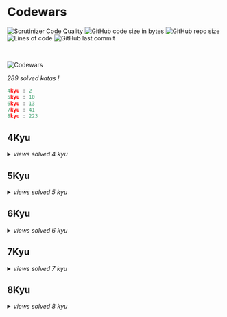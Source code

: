 # Codewars

![Scrutinizer Code Quality](https://scrutinizer-ci.com/g/Sigmanificient/Codewars/badges/quality-score.png?b=master)
![GitHub code size in bytes](https://img.shields.io/github/languages/code-size/Sigmanificient/Codewars)
![GitHub repo size](https://img.shields.io/github/repo-size/Sigmanificient/Codewars)
![Lines of code](https://img.shields.io/tokei/lines/github/Sigmanificient/Codewars)
![GitHub last commit](https://img.shields.io/github/last-commit/Sigmanificient/Codewars)

<br>

![Codewars](https://www.codewars.com/users/Sigmanificient/badges/large)

*289 solved katas !*

```c
4kyu : 2
5kyu : 10
6kyu : 13
7kyu : 41
8kyu : 223
```

<h2>4Kyu</h2>
<details>
	<summary>
		<i>views solved 4 kyu</i>
	</summary>

`Permutations`:
<img src="https://github.com/Sigmanificient/Codewars/blob/master/docs/img/py.png" height="20px">

`Strip comments`:
<img src="https://github.com/Sigmanificient/Codewars/blob/master/docs/img/py.png" height="20px">
</details>

<h2>5Kyu</h2>
<details>
	<summary>
		<i>views solved 5 kyu</i>
	</summary>

`Convert a hax string to rgb`:
<img src="https://github.com/Sigmanificient/Codewars/blob/master/docs/img/js.png" height="20px">

`Hex dump`:
<img src="https://github.com/Sigmanificient/Codewars/blob/master/docs/img/py.png" height="20px">

`Isbn-10 validation`:
<img src="https://github.com/Sigmanificient/Codewars/blob/master/docs/img/py.png" height="20px">

`Moving zeros to the end`:
<img src="https://github.com/Sigmanificient/Codewars/blob/master/docs/img/py.png" height="20px">

`Perimeter`:
<img src="https://github.com/Sigmanificient/Codewars/blob/master/docs/img/py.png" height="20px">

`Primes in numbers`:
<img src="https://github.com/Sigmanificient/Codewars/blob/master/docs/img/py.png" height="20px">

`Regex password validation`:
<img src="https://github.com/Sigmanificient/Codewars/blob/master/docs/img/py.png" height="20px">

`Scramble`:
<img src="https://github.com/Sigmanificient/Codewars/blob/master/docs/img/py.png" height="20px">

`Whats a perfect power anyway`:
<img src="https://github.com/Sigmanificient/Codewars/blob/master/docs/img/py.png" height="20px">

`Where my anagrams at`:
<img src="https://github.com/Sigmanificient/Codewars/blob/master/docs/img/py.png" height="20px">
</details>

<h2>6Kyu</h2>
<details>
	<summary>
		<i>views solved 6 kyu</i>
	</summary>

`Are they the same`:
<img src="https://github.com/Sigmanificient/Codewars/blob/master/docs/img/py.png" height="20px">

`Counting duplicates`:
<img src="https://github.com/Sigmanificient/Codewars/blob/master/docs/img/py.png" height="20px">

`Decode the morse code`:
<img src="https://github.com/Sigmanificient/Codewars/blob/master/docs/img/py.png" height="20px">

`Find the odd int`:
<img src="https://github.com/Sigmanificient/Codewars/blob/master/docs/img/py.png" height="20px">

`Highest scoring word`:
<img src="https://github.com/Sigmanificient/Codewars/blob/master/docs/img/py.png" height="20px">

`Ip validation`:
<img src="https://github.com/Sigmanificient/Codewars/blob/master/docs/img/py.png" height="20px">

`Iq test`:
<img src="https://github.com/Sigmanificient/Codewars/blob/master/docs/img/py.png" height="20px">

`Playing with digits`:
<img src="https://github.com/Sigmanificient/Codewars/blob/master/docs/img/py.png" height="20px">

`Playing with passphrases`:
<img src="https://github.com/Sigmanificient/Codewars/blob/master/docs/img/py.png" height="20px">

`Replace with alphabet position`:
<img src="https://github.com/Sigmanificient/Codewars/blob/master/docs/img/py.png" height="20px">

`Simple fun #305 typist`:
<img src="https://github.com/Sigmanificient/Codewars/blob/master/docs/img/py.png" height="20px">

`Tribonacci sequence`:
<img src="https://github.com/Sigmanificient/Codewars/blob/master/docs/img/py.png" height="20px">

`Unique in order`:
<img src="https://github.com/Sigmanificient/Codewars/blob/master/docs/img/py.png" height="20px">
</details>

<h2>7Kyu</h2>
<details>
	<summary>
		<i>views solved 7 kyu</i>
	</summary>

`A rule of divisibility by 7`:
<img src="https://github.com/Sigmanificient/Codewars/blob/master/docs/img/py.png" height="20px">

`All star code challenge #20`:
<img src="https://github.com/Sigmanificient/Codewars/blob/master/docs/img/py.png" height="20px">

`Beginner series #3 sum of numbers`:
<img src="https://github.com/Sigmanificient/Codewars/blob/master/docs/img/py.png" height="20px">

`Credit card mask`:
<img src="https://github.com/Sigmanificient/Codewars/blob/master/docs/img/py.png" height="20px"> <img src="https://github.com/Sigmanificient/Codewars/blob/master/docs/img/js.png" height="20px">

`Decimal reverser`:
<img src="https://github.com/Sigmanificient/Codewars/blob/master/docs/img/py.png" height="20px">

`Descending order`:
<img src="https://github.com/Sigmanificient/Codewars/blob/master/docs/img/py.png" height="20px">

`Disemvowel trolls`:
<img src="https://github.com/Sigmanificient/Codewars/blob/master/docs/img/py.png" height="20px">

`Elevator distance`:
<img src="https://github.com/Sigmanificient/Codewars/blob/master/docs/img/py.png" height="20px">

`Evaporator`:
<img src="https://github.com/Sigmanificient/Codewars/blob/master/docs/img/py.png" height="20px">

`Even and odd`:
<img src="https://github.com/Sigmanificient/Codewars/blob/master/docs/img/py.png" height="20px">

`Even numbers in an array`:
<img src="https://github.com/Sigmanificient/Codewars/blob/master/docs/img/py.png" height="20px">

`Fizz buzz`:
<img src="https://github.com/Sigmanificient/Codewars/blob/master/docs/img/py.png" height="20px">

`Get the middle character`:
<img src="https://github.com/Sigmanificient/Codewars/blob/master/docs/img/py.png" height="20px">

`Growth of a population`:
<img src="https://github.com/Sigmanificient/Codewars/blob/master/docs/img/py.png" height="20px">

`Having sum`:
<img src="https://github.com/Sigmanificient/Codewars/blob/master/docs/img/py.png" height="20px">

`Heron formula`:
<img src="https://github.com/Sigmanificient/Codewars/blob/master/docs/img/py.png" height="20px">

`Highest and lowest`:
<img src="https://github.com/Sigmanificient/Codewars/blob/master/docs/img/py.png" height="20px">

`Im everywhere`:
<img src="https://github.com/Sigmanificient/Codewars/blob/master/docs/img/py.png" height="20px">

`Jaden casing strings`:
<img src="https://github.com/Sigmanificient/Codewars/blob/master/docs/img/py.png" height="20px">

`Last survivor`:
<img src="https://github.com/Sigmanificient/Codewars/blob/master/docs/img/py.png" height="20px">

`List filtering`:
<img src="https://github.com/Sigmanificient/Codewars/blob/master/docs/img/py.png" height="20px">

`Middle me`:
<img src="https://github.com/Sigmanificient/Codewars/blob/master/docs/img/py.png" height="20px">

`Multples`:
<img src="https://github.com/Sigmanificient/Codewars/blob/master/docs/img/py.png" height="20px">

`Mumbling`:
<img src="https://github.com/Sigmanificient/Codewars/blob/master/docs/img/py.png" height="20px">

`Printer errors`:
<img src="https://github.com/Sigmanificient/Codewars/blob/master/docs/img/py.png" height="20px">

`Rearrange number to get it maximum`:
<img src="https://github.com/Sigmanificient/Codewars/blob/master/docs/img/py.png" height="20px">

`Remove duplicate words`:
<img src="https://github.com/Sigmanificient/Codewars/blob/master/docs/img/py.png" height="20px">

`Shorter word`:
<img src="https://github.com/Sigmanificient/Codewars/blob/master/docs/img/py.png" height="20px">

`Smallest product`:
<img src="https://github.com/Sigmanificient/Codewars/blob/master/docs/img/py.png" height="20px">

`Square every digit`:
<img src="https://github.com/Sigmanificient/Codewars/blob/master/docs/img/py.png" height="20px">

`String swap vowel case`:
<img src="https://github.com/Sigmanificient/Codewars/blob/master/docs/img/py.png" height="20px">

`Sum of cubes`:
<img src="https://github.com/Sigmanificient/Codewars/blob/master/docs/img/py.png" height="20px">

`Sum of digits`:
<img src="https://github.com/Sigmanificient/Codewars/blob/master/docs/img/py.png" height="20px">

`Sum of the first nth term of series`:
<img src="https://github.com/Sigmanificient/Codewars/blob/master/docs/img/py.png" height="20px">

`Thinkful string drills poem formatter`:
<img src="https://github.com/Sigmanificient/Codewars/blob/master/docs/img/py.png" height="20px">

`Thinkful string drills repeater`:
<img src="https://github.com/Sigmanificient/Codewars/blob/master/docs/img/py.png" height="20px">

`Vowel count`:
<img src="https://github.com/Sigmanificient/Codewars/blob/master/docs/img/py.png" height="20px">

`What a classy song`:
<img src="https://github.com/Sigmanificient/Codewars/blob/master/docs/img/py.png" height="20px">

`Youre a square`:
<img src="https://github.com/Sigmanificient/Codewars/blob/master/docs/img/py.png" height="20px">

`Zeros and ones`:
<img src="https://github.com/Sigmanificient/Codewars/blob/master/docs/img/py.png" height="20px">
</details>

<h2>8Kyu</h2>
<details>
	<summary>
		<i>views solved 8 kyu</i>
	</summary>

`Grasshoppper function syntax debugging`:
<img src="https://github.com/Sigmanificient/Codewars/blob/master/docs/img/py.png" height="20px">

`A needle in the haystack`:
<img src="https://github.com/Sigmanificient/Codewars/blob/master/docs/img/py.png" height="20px">

`Abbreviate a two word name`:
<img src="https://github.com/Sigmanificient/Codewars/blob/master/docs/img/py.png" height="20px">

`Add length`:
<img src="https://github.com/Sigmanificient/Codewars/blob/master/docs/img/py.png" height="20px">

`Alan partride ii apple turnover`:
<img src="https://github.com/Sigmanificient/Codewars/blob/master/docs/img/py.png" height="20px">

`All star code challenge #18`:
<img src="https://github.com/Sigmanificient/Codewars/blob/master/docs/img/py.png" height="20px">

`Alternate case`:
<img src="https://github.com/Sigmanificient/Codewars/blob/master/docs/img/py.png" height="20px">

`Are arrow functions odd`:
<img src="https://github.com/Sigmanificient/Codewars/blob/master/docs/img/py.png" height="20px">

`Are you playing banjo`:
<img src="https://github.com/Sigmanificient/Codewars/blob/master/docs/img/py.png" height="20px">

`Area of perimeter`:
<img src="https://github.com/Sigmanificient/Codewars/blob/master/docs/img/py.png" height="20px">

`Array plus array`:
<img src="https://github.com/Sigmanificient/Codewars/blob/master/docs/img/py.png" height="20px">

`Aspect ratio cropping part 1`:
<img src="https://github.com/Sigmanificient/Codewars/blob/master/docs/img/js.png" height="20px">

`Basic mathematical operations`:
<img src="https://github.com/Sigmanificient/Codewars/blob/master/docs/img/py.png" height="20px">

`Basic traning add item to a array`:
<img src="https://github.com/Sigmanificient/Codewars/blob/master/docs/img/py.png" height="20px">

`Basic variable asignment`:
<img src="https://github.com/Sigmanificient/Codewars/blob/master/docs/img/py.png" height="20px">

`Beginner lost without a map`:
<img src="https://github.com/Sigmanificient/Codewars/blob/master/docs/img/py.png" height="20px">

`Beginner reduce but grow`:
<img src="https://github.com/Sigmanificient/Codewars/blob/master/docs/img/py.png" height="20px">

`Beginner serie #1 school paperwork`:
<img src="https://github.com/Sigmanificient/Codewars/blob/master/docs/img/py.png" height="20px">

`Beginner series #2 clock`:
<img src="https://github.com/Sigmanificient/Codewars/blob/master/docs/img/py.png" height="20px">

`Beginner series #4 cockroack`:
<img src="https://github.com/Sigmanificient/Codewars/blob/master/docs/img/py.png" height="20px">

`Bin to decimal`:
<img src="https://github.com/Sigmanificient/Codewars/blob/master/docs/img/py.png" height="20px">

`Calculate average`:
<img src="https://github.com/Sigmanificient/Codewars/blob/master/docs/img/py.png" height="20px">

`Calculate bmi`:
<img src="https://github.com/Sigmanificient/Codewars/blob/master/docs/img/py.png" height="20px">

`Can we divide it`:
<img src="https://github.com/Sigmanificient/Codewars/blob/master/docs/img/py.png" height="20px">

`Capacity and mutability`:
<img src="https://github.com/Sigmanificient/Codewars/blob/master/docs/img/py.png" height="20px">

`Century from year`:
<img src="https://github.com/Sigmanificient/Codewars/blob/master/docs/img/py.png" height="20px">

`Check the exam`:
<img src="https://github.com/Sigmanificient/Codewars/blob/master/docs/img/py.png" height="20px">

`Classic hello world`:
<img src="https://github.com/Sigmanificient/Codewars/blob/master/docs/img/py.png" height="20px">

`Color ghost`:
<img src="https://github.com/Sigmanificient/Codewars/blob/master/docs/img/py.png" height="20px">

`Convert a string to an array`:
<img src="https://github.com/Sigmanificient/Codewars/blob/master/docs/img/py.png" height="20px">

`Convert a string to number`:
<img src="https://github.com/Sigmanificient/Codewars/blob/master/docs/img/py.png" height="20px">

`Convert boolean to a string`:
<img src="https://github.com/Sigmanificient/Codewars/blob/master/docs/img/py.png" height="20px">

`Convert boolean values to string yes and no`:
<img src="https://github.com/Sigmanificient/Codewars/blob/master/docs/img/py.png" height="20px">

`Convert number to a string`:
<img src="https://github.com/Sigmanificient/Codewars/blob/master/docs/img/py.png" height="20px">

`Convert number to reversed array of digits`:
<img src="https://github.com/Sigmanificient/Codewars/blob/master/docs/img/py.png" height="20px">

`Convert to binary`:
<img src="https://github.com/Sigmanificient/Codewars/blob/master/docs/img/py.png" height="20px">

`Correct the mistake of the character recognition software`:
<img src="https://github.com/Sigmanificient/Codewars/blob/master/docs/img/py.png" height="20px">

`Count by x`:
<img src="https://github.com/Sigmanificient/Codewars/blob/master/docs/img/py.png" height="20px">

`Count odd numbers below n`:
<img src="https://github.com/Sigmanificient/Codewars/blob/master/docs/img/py.png" height="20px">

`Count of monkeys`:
<img src="https://github.com/Sigmanificient/Codewars/blob/master/docs/img/py.png" height="20px">

`Count of positive sum of negative`:
<img src="https://github.com/Sigmanificient/Codewars/blob/master/docs/img/py.png" height="20px">

`Count the number of cubes with paint on`:
<img src="https://github.com/Sigmanificient/Codewars/blob/master/docs/img/py.png" height="20px">

`Couting sheep`:
<img src="https://github.com/Sigmanificient/Codewars/blob/master/docs/img/py.png" height="20px">

`Csv representation of array`:
<img src="https://github.com/Sigmanificient/Codewars/blob/master/docs/img/py.png" height="20px">

`Difference of volume of cuboids`:
<img src="https://github.com/Sigmanificient/Codewars/blob/master/docs/img/py.png" height="20px">

`Dna to rna conversion`:
<img src="https://github.com/Sigmanificient/Codewars/blob/master/docs/img/py.png" height="20px">

`Do i get a bonus`:
<img src="https://github.com/Sigmanificient/Codewars/blob/master/docs/img/py.png" height="20px">

`Do you speak english`:
<img src="https://github.com/Sigmanificient/Codewars/blob/master/docs/img/py.png" height="20px">

`Dollar and cents`:
<img src="https://github.com/Sigmanificient/Codewars/blob/master/docs/img/py.png" height="20px">

`Double char`:
<img src="https://github.com/Sigmanificient/Codewars/blob/master/docs/img/py.png" height="20px">

`Draw stairs`:
<img src="https://github.com/Sigmanificient/Codewars/blob/master/docs/img/py.png" height="20px">

`Drink about`:
<img src="https://github.com/Sigmanificient/Codewars/blob/master/docs/img/py.png" height="20px">

`Ensure quesion`:
<img src="https://github.com/Sigmanificient/Codewars/blob/master/docs/img/py.png" height="20px">

`Enumerable magic #1 true for all`:
<img src="https://github.com/Sigmanificient/Codewars/blob/master/docs/img/js.png" height="20px">

`Enumerable magic #20 cascading subsets`:
<img src="https://github.com/Sigmanificient/Codewars/blob/master/docs/img/py.png" height="20px">

`Enumerable magic #25 take the first n elements`:
<img src="https://github.com/Sigmanificient/Codewars/blob/master/docs/img/py.png" height="20px">

`Even or odd`:
<img src="https://github.com/Sigmanificient/Codewars/blob/master/docs/img/py.png" height="20px">

`Exclamation mark serie #1 remove a exclamation mark from the end of string`:
<img src="https://github.com/Sigmanificient/Codewars/blob/master/docs/img/py.png" height="20px">

`Exclamation marks series #11 replace all vowel to exclamation mark in the sentence`:
<img src="https://github.com/Sigmanificient/Codewars/blob/master/docs/img/py.png" height="20px">

`Exclamation marks series #6 remove n exclamation marks in the sentence from left to right`:
<img src="https://github.com/Sigmanificient/Codewars/blob/master/docs/img/py.png" height="20px">

`Exclusive or xor logical operator`:
<img src="https://github.com/Sigmanificient/Codewars/blob/master/docs/img/py.png" height="20px">

`Expressions matter`:
<img src="https://github.com/Sigmanificient/Codewars/blob/master/docs/img/py.png" height="20px">

`Fake binary`:
<img src="https://github.com/Sigmanificient/Codewars/blob/master/docs/img/py.png" height="20px">

`Filling an array`:
<img src="https://github.com/Sigmanificient/Codewars/blob/master/docs/img/py.png" height="20px">

`Filter out the geese`:
<img src="https://github.com/Sigmanificient/Codewars/blob/master/docs/img/py.png" height="20px">

`Find maximum and minimum valus of a list`:
<img src="https://github.com/Sigmanificient/Codewars/blob/master/docs/img/py.png" height="20px">

`Find nearest square number`:
<img src="https://github.com/Sigmanificient/Codewars/blob/master/docs/img/py.png" height="20px">

`Find numbers which are divisible by given number`:
<img src="https://github.com/Sigmanificient/Codewars/blob/master/docs/img/py.png" height="20px">

`Find the difference in age between oldest and youngest  family members`:
<img src="https://github.com/Sigmanificient/Codewars/blob/master/docs/img/py.png" height="20px">

`Find the first non-consecutive number`:
<img src="https://github.com/Sigmanificient/Codewars/blob/master/docs/img/py.png" height="20px">

`Find the position`:
<img src="https://github.com/Sigmanificient/Codewars/blob/master/docs/img/py.png" height="20px">

`Find the smallest integer in the array`:
<img src="https://github.com/Sigmanificient/Codewars/blob/master/docs/img/py.png" height="20px">

`Five without numbers`:
<img src="https://github.com/Sigmanificient/Codewars/blob/master/docs/img/py.png" height="20px">

`Fixme replace all dots`:
<img src="https://github.com/Sigmanificient/Codewars/blob/master/docs/img/py.png" height="20px">

`Formatting decimal places #0`:
<img src="https://github.com/Sigmanificient/Codewars/blob/master/docs/img/py.png" height="20px">

`Function 1 hello world`:
<img src="https://github.com/Sigmanificient/Codewars/blob/master/docs/img/py.png" height="20px">

`Function 2 squaring an argument`:
<img src="https://github.com/Sigmanificient/Codewars/blob/master/docs/img/py.png" height="20px">

`Function 3 multiplying two numbers`:
<img src="https://github.com/Sigmanificient/Codewars/blob/master/docs/img/py.png" height="20px">

`Generate range of integers`:
<img src="https://github.com/Sigmanificient/Codewars/blob/master/docs/img/py.png" height="20px">

`Geometry basics distance between points in 2d`:
<img src="https://github.com/Sigmanificient/Codewars/blob/master/docs/img/py.png" height="20px">

`Get ascii value of character`:
<img src="https://github.com/Sigmanificient/Codewars/blob/master/docs/img/py.png" height="20px">

`Get character from ascii value`:
<img src="https://github.com/Sigmanificient/Codewars/blob/master/docs/img/py.png" height="20px">

`Get nth even number`:
<img src="https://github.com/Sigmanificient/Codewars/blob/master/docs/img/py.png" height="20px">

`Get planet by id`:
<img src="https://github.com/Sigmanificient/Codewars/blob/master/docs/img/py.png" height="20px">

`Get the mean of an array`:
<img src="https://github.com/Sigmanificient/Codewars/blob/master/docs/img/py.png" height="20px">

`Grader`:
<img src="https://github.com/Sigmanificient/Codewars/blob/master/docs/img/py.png" height="20px">

`Grasshopper basic function fixer`:
<img src="https://github.com/Sigmanificient/Codewars/blob/master/docs/img/py.png" height="20px">

`Grasshopper check for factor`:
<img src="https://github.com/Sigmanificient/Codewars/blob/master/docs/img/py.png" height="20px">

`Grasshopper create the rooms`:
<img src="https://github.com/Sigmanificient/Codewars/blob/master/docs/img/py.png" height="20px">

`Grasshopper debug`:
<img src="https://github.com/Sigmanificient/Codewars/blob/master/docs/img/py.png" height="20px">

`Grasshopper debug say hello`:
<img src="https://github.com/Sigmanificient/Codewars/blob/master/docs/img/py.png" height="20px">

`Grasshopper if else syntax debug`:
<img src="https://github.com/Sigmanificient/Codewars/blob/master/docs/img/py.png" height="20px">

`Grasshopper messi goals`:
<img src="https://github.com/Sigmanificient/Codewars/blob/master/docs/img/py.png" height="20px">

`Grasshopper personalized message`:
<img src="https://github.com/Sigmanificient/Codewars/blob/master/docs/img/py.png" height="20px">

`Grasshopper summation`:
<img src="https://github.com/Sigmanificient/Codewars/blob/master/docs/img/py.png" height="20px">

`Grasshopper terminal combat function`:
<img src="https://github.com/Sigmanificient/Codewars/blob/master/docs/img/py.png" height="20px">

`Grasshopper terminal game move function`:
<img src="https://github.com/Sigmanificient/Codewars/blob/master/docs/img/py.png" height="20px">

`Grasshopper variable assignment debug`:
<img src="https://github.com/Sigmanificient/Codewars/blob/master/docs/img/py.png" height="20px">

`Grasshoppper messi goals function`:
<img src="https://github.com/Sigmanificient/Codewars/blob/master/docs/img/py.png" height="20px">

`Gravity flip`:
<img src="https://github.com/Sigmanificient/Codewars/blob/master/docs/img/py.png" height="20px">

`Greek sort`:
<img src="https://github.com/Sigmanificient/Codewars/blob/master/docs/img/py.png" height="20px">

`Greet`:
<img src="https://github.com/Sigmanificient/Codewars/blob/master/docs/img/py.png" height="20px">

`Hello name or world`:
<img src="https://github.com/Sigmanificient/Codewars/blob/master/docs/img/py.png" height="20px">

`Hex to decimal`:
<img src="https://github.com/Sigmanificient/Codewars/blob/master/docs/img/py.png" height="20px">

`How do i compare numbers`:
<img src="https://github.com/Sigmanificient/Codewars/blob/master/docs/img/py.png" height="20px">

`How good are you really`:
<img src="https://github.com/Sigmanificient/Codewars/blob/master/docs/img/py.png" height="20px">

`How many lightsaber do you own`:
<img src="https://github.com/Sigmanificient/Codewars/blob/master/docs/img/py.png" height="20px">

`How much water do i need`:
<img src="https://github.com/Sigmanificient/Codewars/blob/master/docs/img/py.png" height="20px">

`I love you a little a lot passionately not at all`:
<img src="https://github.com/Sigmanificient/Codewars/blob/master/docs/img/py.png" height="20px">

`If you canrt sleep just count sheep`:
<img src="https://github.com/Sigmanificient/Codewars/blob/master/docs/img/py.png" height="20px">

`Incorrect division method`:
<img src="https://github.com/Sigmanificient/Codewars/blob/master/docs/img/py.png" height="20px">

`Invert values`:
<img src="https://github.com/Sigmanificient/Codewars/blob/master/docs/img/py.png" height="20px">

`Is divisible by x and y`:
<img src="https://github.com/Sigmanificient/Codewars/blob/master/docs/img/py.png" height="20px">

`Is he gonna survive`:
<img src="https://github.com/Sigmanificient/Codewars/blob/master/docs/img/py.png" height="20px">

`Is it a number`:
<img src="https://github.com/Sigmanificient/Codewars/blob/master/docs/img/py.png" height="20px">

`Is it a palindrome`:
<img src="https://github.com/Sigmanificient/Codewars/blob/master/docs/img/py.png" height="20px">

`Is it event`:
<img src="https://github.com/Sigmanificient/Codewars/blob/master/docs/img/py.png" height="20px">

`Is the string upper`:
<img src="https://github.com/Sigmanificient/Codewars/blob/master/docs/img/py.png" height="20px">

`Is there a vowel there`:
<img src="https://github.com/Sigmanificient/Codewars/blob/master/docs/img/py.png" height="20px">

`Is this my tail`:
<img src="https://github.com/Sigmanificient/Codewars/blob/master/docs/img/py.png" height="20px">

`Is your period late`:
<img src="https://github.com/Sigmanificient/Codewars/blob/master/docs/img/py.png" height="20px">

`Johny secret message`:
<img src="https://github.com/Sigmanificient/Codewars/blob/master/docs/img/py.png" height="20px">

`Kata example twist`:
<img src="https://github.com/Sigmanificient/Codewars/blob/master/docs/img/py.png" height="20px">

`Keep hydrated`:
<img src="https://github.com/Sigmanificient/Codewars/blob/master/docs/img/py.png" height="20px">

`Keep up the hoop`:
<img src="https://github.com/Sigmanificient/Codewars/blob/master/docs/img/py.png" height="20px">

`L1 bartender drinks`:
<img src="https://github.com/Sigmanificient/Codewars/blob/master/docs/img/py.png" height="20px">

`L1 set alarm`:
<img src="https://github.com/Sigmanificient/Codewars/blob/master/docs/img/py.png" height="20px">

`Lario and muigi pipe problem`:
<img src="https://github.com/Sigmanificient/Codewars/blob/master/docs/img/py.png" height="20px">

`Logical calculator`:
<img src="https://github.com/Sigmanificient/Codewars/blob/master/docs/img/py.png" height="20px">

`Make uppercase`:
<img src="https://github.com/Sigmanificient/Codewars/blob/master/docs/img/py.png" height="20px">

`Merg two sorted arrays into one`:
<img src="https://github.com/Sigmanificient/Codewars/blob/master/docs/img/py.png" height="20px">

`Merging sorted integer arrays`:
<img src="https://github.com/Sigmanificient/Codewars/blob/master/docs/img/py.png" height="20px">

`Multiple of index`:
<img src="https://github.com/Sigmanificient/Codewars/blob/master/docs/img/py.png" height="20px">

`Multiplication table for number`:
<img src="https://github.com/Sigmanificient/Codewars/blob/master/docs/img/py.png" height="20px">

`Multiply`:
<img src="https://github.com/Sigmanificient/Codewars/blob/master/docs/img/py.png" height="20px"> <img src="https://github.com/Sigmanificient/Codewars/blob/master/docs/img/sql.png" height="20px">

`My head is at the wrong end`:
<img src="https://github.com/Sigmanificient/Codewars/blob/master/docs/img/py.png" height="20px">

`N-th power`:
<img src="https://github.com/Sigmanificient/Codewars/blob/master/docs/img/py.png" height="20px">

`Name shuffler`:
<img src="https://github.com/Sigmanificient/Codewars/blob/master/docs/img/py.png" height="20px">

`Name your python`:
<img src="https://github.com/Sigmanificient/Codewars/blob/master/docs/img/py.png" height="20px">

`Nba full 48 minutes average`:
<img src="https://github.com/Sigmanificient/Codewars/blob/master/docs/img/py.png" height="20px">

`No loop 2 you only need on`:
<img src="https://github.com/Sigmanificient/Codewars/blob/master/docs/img/py.png" height="20px">

`No zero for heros`:
<img src="https://github.com/Sigmanificient/Codewars/blob/master/docs/img/py.png" height="20px">

`Noob code 01 supersize me or rather this integer`:
<img src="https://github.com/Sigmanificient/Codewars/blob/master/docs/img/py.png" height="20px">

`Number to string`:
<img src="https://github.com/Sigmanificient/Codewars/blob/master/docs/img/py.png" height="20px">

`Opposite number`:
<img src="https://github.com/Sigmanificient/Codewars/blob/master/docs/img/py.png" height="20px">

`Opposites attracks`:
<img src="https://github.com/Sigmanificient/Codewars/blob/master/docs/img/py.png" height="20px">

`Palindrome strings`:
<img src="https://github.com/Sigmanificient/Codewars/blob/master/docs/img/py.png" height="20px">

`Parse float`:
<img src="https://github.com/Sigmanificient/Codewars/blob/master/docs/img/py.png" height="20px">

`Parse nice int from char problem`:
<img src="https://github.com/Sigmanificient/Codewars/blob/master/docs/img/py.png" height="20px">

`Pick a set of first elements`:
<img src="https://github.com/Sigmanificient/Codewars/blob/master/docs/img/py.png" height="20px">

`Plural`:
<img src="https://github.com/Sigmanificient/Codewars/blob/master/docs/img/py.png" height="20px">

`Polish alphabet`:
<img src="https://github.com/Sigmanificient/Codewars/blob/master/docs/img/py.png" height="20px">

`Powers of 2`:
<img src="https://github.com/Sigmanificient/Codewars/blob/master/docs/img/py.png" height="20px">

`Pre fizzbuzz workout #1`:
<img src="https://github.com/Sigmanificient/Codewars/blob/master/docs/img/py.png" height="20px">

`Price of mangoes`:
<img src="https://github.com/Sigmanificient/Codewars/blob/master/docs/img/py.png" height="20px">

`Quarter of the year`:
<img src="https://github.com/Sigmanificient/Codewars/blob/master/docs/img/py.png" height="20px">

`Regex count lowercase letters`:
<img src="https://github.com/Sigmanificient/Codewars/blob/master/docs/img/py.png" height="20px">

`Regulaer ball super ball`:
<img src="https://github.com/Sigmanificient/Codewars/blob/master/docs/img/py.png" height="20px">

`Remore first and last charater`:
<img src="https://github.com/Sigmanificient/Codewars/blob/master/docs/img/py.png" height="20px">

`Remove duplicates from list`:
<img src="https://github.com/Sigmanificient/Codewars/blob/master/docs/img/py.png" height="20px">

`Remove exclamation marks`:
<img src="https://github.com/Sigmanificient/Codewars/blob/master/docs/img/py.png" height="20px">

`Remove string spaces`:
<img src="https://github.com/Sigmanificient/Codewars/blob/master/docs/img/py.png" height="20px">

`Removing elements`:
<img src="https://github.com/Sigmanificient/Codewars/blob/master/docs/img/py.png" height="20px">

`Repeat it`:
<img src="https://github.com/Sigmanificient/Codewars/blob/master/docs/img/py.png" height="20px">

`Return negative`:
<img src="https://github.com/Sigmanificient/Codewars/blob/master/docs/img/php.png" height="20px"> <img src="https://github.com/Sigmanificient/Codewars/blob/master/docs/img/py.png" height="20px"> <img src="https://github.com/Sigmanificient/Codewars/blob/master/docs/img/js.png" height="20px">

`Return the day`:
<img src="https://github.com/Sigmanificient/Codewars/blob/master/docs/img/py.png" height="20px">

`Return to sanity`:
<img src="https://github.com/Sigmanificient/Codewars/blob/master/docs/img/py.png" height="20px">

`Returning strings`:
<img src="https://github.com/Sigmanificient/Codewars/blob/master/docs/img/sql.png" height="20px">

`Reverse list order`:
<img src="https://github.com/Sigmanificient/Codewars/blob/master/docs/img/py.png" height="20px">

`Reversed sequence`:
<img src="https://github.com/Sigmanificient/Codewars/blob/master/docs/img/py.png" height="20px">

`Reversed strings`:
<img src="https://github.com/Sigmanificient/Codewars/blob/master/docs/img/py.png" height="20px">

`Reversed words`:
<img src="https://github.com/Sigmanificient/Codewars/blob/master/docs/img/py.png" height="20px">

`Reversing words in a string`:
<img src="https://github.com/Sigmanificient/Codewars/blob/master/docs/img/py.png" height="20px">

`Sentence smash`:
<img src="https://github.com/Sigmanificient/Codewars/blob/master/docs/img/py.png" height="20px">

`Short long short`:
<img src="https://github.com/Sigmanificient/Codewars/blob/master/docs/img/py.png" height="20px">

`Simple calculator`:
<img src="https://github.com/Sigmanificient/Codewars/blob/master/docs/img/py.png" height="20px">

`Simple multplication`:
<img src="https://github.com/Sigmanificient/Codewars/blob/master/docs/img/py.png" height="20px">

`Sleigh authentication`:
<img src="https://github.com/Sigmanificient/Codewars/blob/master/docs/img/py.png" height="20px">

`Smallest unused id`:
<img src="https://github.com/Sigmanificient/Codewars/blob/master/docs/img/py.png" height="20px">

`Sort and star`:
<img src="https://github.com/Sigmanificient/Codewars/blob/master/docs/img/py.png" height="20px">

`Speed code #2 array madness`:
<img src="https://github.com/Sigmanificient/Codewars/blob/master/docs/img/py.png" height="20px">

`Square n sum`:
<img src="https://github.com/Sigmanificient/Codewars/blob/master/docs/img/py.png" height="20px">

`Squash the bugs`:
<img src="https://github.com/Sigmanificient/Codewars/blob/master/docs/img/py.png" height="20px">

`String cleaning`:
<img src="https://github.com/Sigmanificient/Codewars/blob/master/docs/img/py.png" height="20px">

`String repeat`:
<img src="https://github.com/Sigmanificient/Codewars/blob/master/docs/img/py.png" height="20px">

`Stringy strings`:
<img src="https://github.com/Sigmanificient/Codewars/blob/master/docs/img/py.png" height="20px">

`Sum array`:
<img src="https://github.com/Sigmanificient/Codewars/blob/master/docs/img/py.png" height="20px">

`Sum mixed array`:
<img src="https://github.com/Sigmanificient/Codewars/blob/master/docs/img/py.png" height="20px">

`Sum of positive`:
<img src="https://github.com/Sigmanificient/Codewars/blob/master/docs/img/py.png" height="20px">

`Sum the strings`:
<img src="https://github.com/Sigmanificient/Codewars/blob/master/docs/img/py.png" height="20px">

`Sum without highest and lowest number`:
<img src="https://github.com/Sigmanificient/Codewars/blob/master/docs/img/py.png" height="20px">

`Super duper easy`:
<img src="https://github.com/Sigmanificient/Codewars/blob/master/docs/img/py.png" height="20px">

`Swap values`:
<img src="https://github.com/Sigmanificient/Codewars/blob/master/docs/img/py.png" height="20px">

`Switch it up`:
<img src="https://github.com/Sigmanificient/Codewars/blob/master/docs/img/py.png" height="20px">

`Template feature`:
<img src="https://github.com/Sigmanificient/Codewars/blob/master/docs/img/py.png" height="20px">

`The if function`:
<img src="https://github.com/Sigmanificient/Codewars/blob/master/docs/img/py.png" height="20px">

`The wide mouthed frog`:
<img src="https://github.com/Sigmanificient/Codewars/blob/master/docs/img/py.png" height="20px">

`Thinkful dictionary drills order filler`:
<img src="https://github.com/Sigmanificient/Codewars/blob/master/docs/img/py.png" height="20px">

`Thinkful logic drills traffic light`:
<img src="https://github.com/Sigmanificient/Codewars/blob/master/docs/img/py.png" height="20px">

`Third angle of a triangle`:
<img src="https://github.com/Sigmanificient/Codewars/blob/master/docs/img/py.png" height="20px">

`To square or not to square`:
<img src="https://github.com/Sigmanificient/Codewars/blob/master/docs/img/py.png" height="20px">

`Total amount of points`:
<img src="https://github.com/Sigmanificient/Codewars/blob/master/docs/img/py.png" height="20px">

`Transportation on vacation`:
<img src="https://github.com/Sigmanificient/Codewars/blob/master/docs/img/py.png" height="20px">

`Triple double`:
<img src="https://github.com/Sigmanificient/Codewars/blob/master/docs/img/py.png" height="20px">

`Twice as old`:
<img src="https://github.com/Sigmanificient/Codewars/blob/master/docs/img/py.png" height="20px">

`Uefa euro 2016`:
<img src="https://github.com/Sigmanificient/Codewars/blob/master/docs/img/py.png" height="20px">

`Unfinished loop bug fixing #1`:
<img src="https://github.com/Sigmanificient/Codewars/blob/master/docs/img/py.png" height="20px">

`Usd cny`:
<img src="https://github.com/Sigmanificient/Codewars/blob/master/docs/img/js.png" height="20px">

`Volume of a cuboid`:
<img src="https://github.com/Sigmanificient/Codewars/blob/master/docs/img/py.png" height="20px">

`Vowel remover`:
<img src="https://github.com/Sigmanificient/Codewars/blob/master/docs/img/py.png" height="20px">

`Watermelon`:
<img src="https://github.com/Sigmanificient/Codewars/blob/master/docs/img/py.png" height="20px">

`Welcome`:
<img src="https://github.com/Sigmanificient/Codewars/blob/master/docs/img/py.png" height="20px">

`Welcome to the city`:
<img src="https://github.com/Sigmanificient/Codewars/blob/master/docs/img/py.png" height="20px">

`Well of ideas easy version`:
<img src="https://github.com/Sigmanificient/Codewars/blob/master/docs/img/py.png" height="20px">

`What in between`:
<img src="https://github.com/Sigmanificient/Codewars/blob/master/docs/img/py.png" height="20px">

`What the real floor`:
<img src="https://github.com/Sigmanificient/Codewars/blob/master/docs/img/py.png" height="20px">

`Will there be enough space`:
<img src="https://github.com/Sigmanificient/Codewars/blob/master/docs/img/py.png" height="20px">

`Will you make it`:
<img src="https://github.com/Sigmanificient/Codewars/blob/master/docs/img/py.png" height="20px">

`You cant code under pressure 1`:
<img src="https://github.com/Sigmanificient/Codewars/blob/master/docs/img/py.png" height="20px">

`You only need one beginner`:
<img src="https://github.com/Sigmanificient/Codewars/blob/master/docs/img/py.png" height="20px">
</details>
